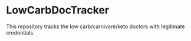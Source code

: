 # LowCarbDocTracker
This repository tracks the low carb/carnivore/keto doctors with legitimate credentials.
